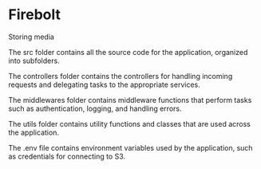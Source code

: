 # Firebolt

Storing media

The src folder contains all the source code for the application, organized into subfolders.

The controllers folder contains the controllers for handling incoming requests and delegating tasks to the appropriate services.

The middlewares folder contains middleware functions that perform tasks such as authentication, logging, and handling errors.

The utils folder contains utility functions and classes that are used across the application.

The .env file contains environment variables used by the application, such as credentials for connecting to S3.